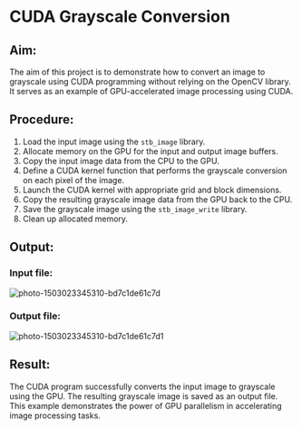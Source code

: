 # CUDA Grayscale Conversion

## Aim:
The aim of this project is to demonstrate how to convert an image to grayscale using CUDA programming without relying on the OpenCV library. It serves as an example of GPU-accelerated image processing using CUDA.

## Procedure:
1. Load the input image using the `stb_image` library.
2. Allocate memory on the GPU for the input and output image buffers.
3. Copy the input image data from the CPU to the GPU.
4. Define a CUDA kernel function that performs the grayscale conversion on each pixel of the image.
5. Launch the CUDA kernel with appropriate grid and block dimensions.
6. Copy the resulting grayscale image data from the GPU back to the CPU.
7. Save the grayscale image using the `stb_image_write` library.
8. Clean up allocated memory.

## Output:

### Input file:

![photo-1503023345310-bd7c1de61c7d](https://github.com/212220230020-Grahamstanes/PCA---Mini-Project-Mini-Project---Face-Detection-or-Convert-an-image-into-gray-scale-image-using-CUD/assets/75235150/fe8987d3-a7b6-4d07-9d00-566ebaca52cf)



### Output file:
![photo-1503023345310-bd7c1de61c7d1](https://github.com/212220230020-Grahamstanes/PCA---Mini-Project-Mini-Project---Face-Detection-or-Convert-an-image-into-gray-scale-image-using-CUD/assets/75235150/b95be550-80ca-49b7-b92e-715bb1e966e3)


## Result:
The CUDA program successfully converts the input image to grayscale using the GPU. The resulting grayscale image is saved as an output file. This example demonstrates the power of GPU parallelism in accelerating image processing tasks.
